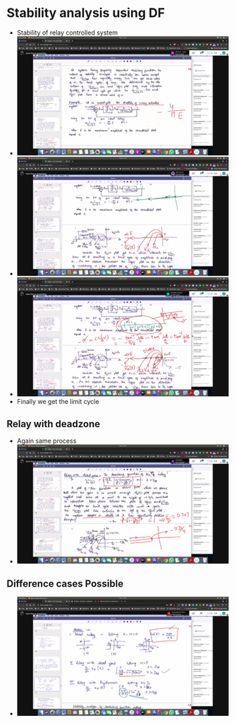 # Stability analysis using DF
- Stability of relay controlled system
- ![sys](sys.jpg)
- ![stb](stb.jpg)
- ![stb2](stb2.jpg)
- Finally we get the limit cycle 

## Relay with deadzone
- Again same process
- ![rld](rld.jpg)

## Difference cases Possible
- ![cases](cases.jpg)
